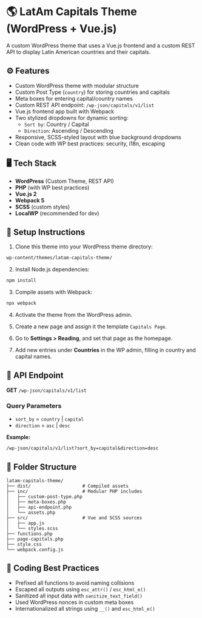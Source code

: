 # 🌎 LatAm Capitals Theme (WordPress + Vue.js)

A custom WordPress theme that uses a Vue.js frontend and a custom REST API to display Latin American countries and their capitals.

## ⚙️ Features

- Custom WordPress theme with modular structure
- Custom Post Type (`country`) for storing countries and capitals
- Meta boxes for entering capital/country names
- Custom REST API endpoint: `/wp-json/capitals/v1/list`
- Vue.js frontend app built with Webpack
- Two stylized dropdowns for dynamic sorting:
  - `Sort by`: Country / Capital
  - `Direction`: Ascending / Descending
- Responsive, SCSS-styled layout with blue background dropdowns
- Clean code with WP best practices: security, i18n, escaping

## 🖥️ Tech Stack

- **WordPress** (Custom Theme, REST API)
- **PHP** (with WP best practices)
- **Vue.js 2**
- **Webpack 5**
- **SCSS** (custom styles)
- **LocalWP** (recommended for dev)

## 🚀 Setup Instructions

1. Clone this theme into your WordPress theme directory:

```bash
wp-content/themes/latam-capitals-theme/
```

2. Install Node.js dependencies:

```bash
npm install
```

3. Compile assets with Webpack:

```bash
npx webpack
```

4. Activate the theme from the WordPress admin.

5. Create a new page and assign it the template `Capitals Page`.

6. Go to **Settings > Reading**, and set that page as the homepage.

7. Add new entries under **Countries** in the WP admin, filling in country and capital names.

## 🔌 API Endpoint

**GET** `/wp-json/capitals/v1/list`

### Query Parameters

- `sort_by` = `country` | `capital`
- `direction` = `asc` | `desc`

**Example:**

```
/wp-json/capitals/v1/list?sort_by=capital&direction=desc
```

## 📁 Folder Structure

```
latam-capitals-theme/
├── dist/                   # Compiled assets
├── inc/                    # Modular PHP includes
│   ├── custom-post-type.php
│   ├── meta-boxes.php
│   ├── api-endpoint.php
│   └── assets.php
├── src/                    # Vue and SCSS sources
│   ├── app.js
│   └── styles.scss
├── functions.php
├── page-capitals.php
├── style.css
└── webpack.config.js
```

## 📝 Coding Best Practices

- Prefixed all functions to avoid naming collisions
- Escaped all outputs using `esc_attr()` / `esc_html_e()`
- Sanitized all input data with `sanitize_text_field()`
- Used WordPress nonces in custom meta boxes
- Internationalized all strings using `__()` and `esc_html_e()`